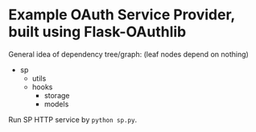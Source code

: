 Example OAuth Service Provider, built using Flask-OAuthlib
==========================================================

General idea of dependency tree/graph: (leaf nodes depend on nothing)

- sp
  - utils
  - hooks
    - storage
    - models


Run SP HTTP service by `python sp.py`.
